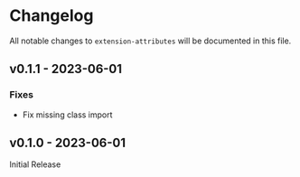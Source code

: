 # Changelog

All notable changes to `extension-attributes` will be documented in this file.

## v0.1.1 - 2023-06-01

### Fixes

- Fix missing class import

## v0.1.0 - 2023-06-01

Initial Release
